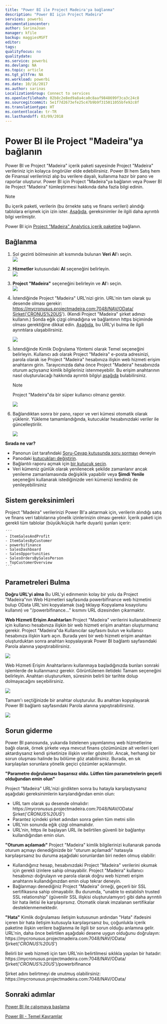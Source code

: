 ```yaml
---
title: "Power BI ile Project Madeira'ya bağlanma"
description: "Power BI için Project Madeira"
services: powerbi
documentationcenter: 
author: SarinaJoan
manager: kfile
backup: maggiesMSFT
editor: 
tags: 
qualityfocus: no
qualitydate: 
ms.service: powerbi
ms.devlang: NA
ms.topic: article
ms.tgt_pltfrm: NA
ms.workload: powerbi
ms.date: 10/16/2017
ms.author: sarinas
LocalizationGroup: Connect to services
ms.openlocfilehash: 02b8c2e8ed9a8a4ca0c8aaf9848699f3ca3c24c8
ms.sourcegitcommit: 5e1f7d2673efe25c47b9b9f315011055bfe92c8f
ms.translationtype: HT
ms.contentlocale: tr-TR
ms.lasthandoff: 03/09/2018
---
```

# <a name="connect-to-project-madeira-with-power-bi"></a>Power BI ile Project "Madeira"ya bağlanın
Power BI ve Project "Madeira" içerik paketi sayesinde Project "Madeira" verileriniz için kolayca öngörüler elde edebilirsiniz. Power BI hem Satış hem de Finansal verilerinizi alıp bu verilere dayalı, kullanıma hazır bir pano ve raporlar oluşturur.
Power BI için Project "Madeira"ya bağlanın veya Power BI ile Project "Madeira" tümleştirmesi hakkında daha fazla bilgi edinin.

>[!NOTE]
>Bu içerik paketi, verilerin (bu örnekte satış ve finans verileri) alındığı tablolara erişmek için izin ister. [Aşağıda](#Requirements), gereksinimler ile ilgili daha ayrıntılı bilgi verilmiştir.

Power BI için [Project "Madeira" Analytics içerik paketine](https://app.powerbi.com/getdata/services/project-madeira) bağlanın.

## <a name="how-to-connect"></a>Bağlanma
1. Sol gezinti bölmesinin alt kısmında bulunan **Veri Al**'ı seçin.  
    ![](media/service-connect-to-project-madeira/getdata.png)
2. **Hizmetler** kutusundaki **Al** seçeneğini belirleyin.  
    ![](media/service-connect-to-project-madeira/services.png)
3. **Project "Madeira"** seçeneğini belirleyin ve **Al**'ı seçin.  
    ![](media/service-connect-to-project-madeira/projectmadeira.png)
4. İstendiğinde Project "Madeira" URL'nizi girin. URL'nin tam olarak şu desende olması gerekir: https://mycronusus.projectmadeira.com:7048/NAV/OData/Şirket('CRONUS%20US'). (Kendi Project "Madeira" şirket adınızı kullanın.) Sonda eğik çizgi olmadığına ve bağlantının https biçiminde olması gerektiğine dikkat edin. [Aşağıda](#FindingParams), bu URL'yi bulma ile ilgili ayrıntılara ulaşabilirsiniz.  
   
    ![](media/service-connect-to-project-madeira/params.png)
5. İstendiğinde Kimlik Doğrulama Yöntemi olarak Temel seçeneğini belirleyin. Kullanıcı adı olarak Project "Madeira" e-posta adresinizi, parola olarak ise Project "Madeira" hesabınıza ilişkin web hizmeti erişim anahtarını girin. Tarayıcınızda daha önce Project "Madeira" hesabınızda oturum açtıysanız kimlik bilgileriniz istenmeyebilir. Bu erişim anahtarının nasıl oluşturulacağı hakkında ayrıntılı bilgiyi [aşağıda](#FindingParams) bulabilirsiniz.  
   
    >[!NOTE]
    >Project "Madeira"da bir süper kullanıcı olmanız gerekir.
   
   ![](media/service-connect-to-project-madeira/creds.png)
6. Bağlandıktan sonra bir pano, rapor ve veri kümesi otomatik olarak yüklenir. Yükleme tamamlandığında, kutucuklar hesabınızdaki veriler ile güncelleştirilir.  
   
    ![](media/service-connect-to-project-madeira/dashboard.png)

**Sırada ne var?**

* Panonun üst tarafındaki [Soru-Cevap kutusunda soru sormayı](power-bi-q-and-a.md) deneyin
* Panodaki [kutucukları değiştirin](service-dashboard-edit-tile.md).
* Bağlantılı raporu açmak için [bir kutucuk seçin](service-dashboard-tiles.md).
* Veri kümeniz günlük olarak yenilenecek şekilde zamanlanır ancak yenileme zamanlamasında değişiklik yapabilir veya **Şimdi Yenile** seçeneğini kullanarak istediğinizde veri kümenizi kendiniz de yenileyebilirsiniz

<a name="Requirements"></a>

## <a name="system-requirements"></a>Sistem gereksinimleri
Project "Madeira" verilerinizi Power BI'a aktarmak için, verilerin alındığı satış ve finans veri tablolarına yönelik izinlerinizin olması gerekir. İçerik paketi için gerekli tüm tablolar (büyük/küçük harfe duyarlı) şunları içerir:  
 
    ´´´ 
    - ItemSalesAndProfit  
    - ItemSalesByCustomer  
    - powerbifinance  
    - SalesDashboard  
    - SalesOpportunities  
    - SalesOrdersBySalesPerson  
    - TopCustomerOverview  
    ´´´ 

<a name="FindingParams"></a>

## <a name="finding-parameters"></a>Parametreleri Bulma
**Doğru URL'yi alma** Bu URL'yi edinmenin kolay bir yolu da Project "Madeira"nın Web Hizmetleri sayfasında powerbifinance web hizmetini bulup OData URL'sini kopyalamak (sağ tıklayıp Kopyalama kısayolunu kullanın) ve "/powerbifinance…" kısmını URL dizesinden çıkarmaktır.

**Web Hizmeti Erişim Anahtarları** Project "Madeira" verilerini kullanabilmeniz için kullanıcı hesabınıza ilişkin bir web hizmeti erişim anahtarı oluşturmanız gerekir. Project "Madeira"da Kullanıcılar sayfasını bulun ve kullanıcı hesabınıza ilişkin kartı açın. Burada yeni bir web hizmeti erişim anahtarı oluşturduktan sonra anahtarı kopyalayarak Power BI bağlantı sayfasındaki Parola alanına yapıştırabilirsiniz.

![](media/service-connect-to-project-madeira/accesskey.png)

Web Hizmeti Erişim Anahtarlarını kullanmaya başladığınızda bunları sonraki işlemlerde de kullanmanız gerekir. Görüntülenen iletideki Tamam seçeneğini belirleyin.
Anahtarı oluştururken, süresinin belirli bir tarihte dolup dolmayacağını seçebilirsiniz.

![](media/service-connect-to-project-madeira/accesskey2.png)

Tamam'ı seçtiğinizde bir anahtar oluşturulur. Bu anahtarı kopyalayarak Power BI bağlantı sayfasındaki Parola alanına yapıştırabilirsiniz.

![](media/service-connect-to-project-madeira/accesskey3.png)

## <a name="troubleshooting"></a>Sorun giderme
Power BI panosunda, yukarıda listelenen yayımlanmış web hizmetlerine bağlı olarak, örnek şirkete veya mevcut finans çözümünüze ait verileri içeri aktardıysanız kendi şirketinize ilişkin veriler gösterilir. Ancak, herhangi bir sorun oluşması halinde bu bölüme göz atabilirsiniz. Burada, en sık karşılaşılan sorunlara yönelik geçici çözümler açıklanmıştır.

**"Parametre doğrulaması başarısız oldu. Lütfen tüm parametrelerin geçerli olduğundan emin olun"**

Project "Madeira" URL'nizi girdikten sonra bu hatayla karşılaştıysanız aşağıdaki gereksinimlerin karşılandığından emin olun:  

   - URL tam olarak şu desende olmalıdır: https://*mycronusus*.projectmadeira.com:7048/NAV/OData/Şirket('*CRONUS%20US*')  
   - Parantez içindeki şirket adından sonra gelen tüm metni silin  
   - URL'nin sonunda eğik çizgi olmamalıdır.  
   - URL'nin, https ile başlayan URL ile belirtilen güvenli bir bağlantıyı kullandığından emin olun.  

**"Oturum açılamadı"** Project "Madeira" kimlik bilgilerinizi kullanarak panoda oturum açmayı denediğinizde bir "oturum açılamadı" hatasıyla karşılaşırsanız bu duruma aşağıdaki sorunlardan biri neden olmuş olabilir:  

   - Kullandığınız hesap, hesabınızdaki Project "Madeira" verilerini okumak için gerekli izinlere sahip olmayabilir. Project "Madeira" kullanıcı hesabınızı doğrulayın ve parola olarak doğru web hizmeti erişim anahtarını kullandığınızdan emin olup tekrar deneyin.  
   - Bağlanmayı denediğiniz Project "Madeira" örneği, geçerli bir SSL sertifikasına sahip olmayabilir. Bu durumda, "unable to establish trusted SSL relationship" (güvenilir SSL ilişkisi oluşturulamıyor) gibi daha ayrıntılı bir hata iletisi ile karşılaşırsınız. Otomatik olarak imzalanan sertifikalar desteklenmemektedir.  

**"Hata"** Kimlik doğrulaması iletişim kutusunun ardından "Hata" ifadesini içeren bir hata iletişim kutusuyla karşılaşırsanız bu, çoğunlukla içerik paketine ilişkin verilere bağlanma ile ilgili bir sorun olduğu anlamına gelir. URL'nin, daha önce belirtilen aşağıdaki desene uygun olduğunu doğrulayın:  
    https://*mycronusus*.projectmadeira.com:7048/NAV/OData/Şirket('*CRONUS%20US*')

Belirli bir web hizmeti için tam URL'nin belirtilmesi sıklıkla yapılan bir hatadır:  
    https://*mycronusus*.projectmadeira.com:7048/NAV/OData/Şirket('*CRONUS%20US*')/powerbifinance

Şirket adını belirtmeyi de unutmuş olabilirsiniz:   
    https://*mycronusus*.projectmadeira.com:7048/NAV/OData/

## <a name="next-steps"></a>Sonraki adımlar
[Power BI ile çalışmaya başlama](service-get-started.md)

[Power BI - Temel Kavramlar](service-basic-concepts.md)

